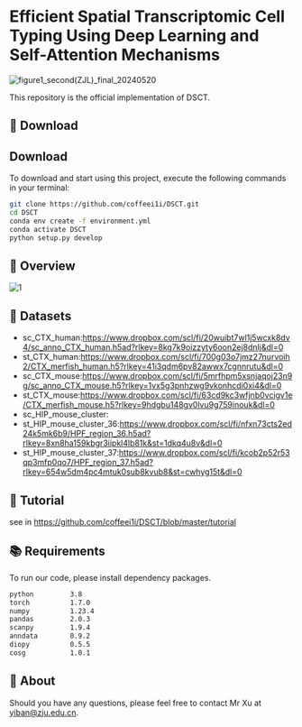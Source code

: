 # Efficient Spatial Transcriptomic Cell Typing Using Deep Learning and Self-Attention Mechanisms
![figure1_second(ZJL)_final_20240520](https://github.com/coffeei1i/DSCT/assets/97372807/f4bac695-1999-47c3-a8d8-6a6a3ca60f1d)


This repository is the official implementation of DSCT.
## 🚨 Download

## Download
To download and start using this project, execute the following commands in your terminal:


```bash
git clone https://github.com/coffeei1i/DSCT.git
cd DSCT
conda env create -f environment.yml
conda activate DSCT
python setup.py develop
```


## 🚀 Overview
![1](https://github.com/user-attachments/assets/50253a95-5366-4bfa-9a71-14bd8bd7c301)



## 🔔 Datasets

- sc_CTX_human:https://www.dropbox.com/scl/fi/20wuibt7wl1j5wcxk8dv4/sc_anno_CTX_human.h5ad?rlkey=8kg7k9oizzyty6oon2ej8dnlj&dl=0
- st_CTX_human:https://www.dropbox.com/scl/fi/700g03o7jmz27nurvoih2/CTX_merfish_human.h5?rlkey=41i3qdm6pv82awwx7cgnnrutu&dl=0
- sc_CTX_mouse:https://www.dropbox.com/scl/fi/5mrfhpm5xsnjaqoj23n9g/sc_anno_CTX_mouse.h5?rlkey=1vx5g3pnhzwg9vkonhcdi0xi4&dl=0
- st_CTX_mouse:https://www.dropbox.com/scl/fi/63cd9kc3wfjnb0vcigv1e/CTX_merfish_mouse.h5?rlkey=9hdgbu148gv0lvu9g759inouk&dl=0
- sc_HIP_mouse_cluster:
- st_HIP_mouse_cluster_36:https://www.dropbox.com/scl/fi/nfxn73cts2ed24k5mk6b9/HPF_region_36.h5ad?rlkey=8xn8ha159kbgr3iipkl4lb81k&st=1dkq4u8v&dl=0
- st_HIP_mouse_cluster_37:https://www.dropbox.com/scl/fi/kcob2p52r53qp3mfp0qo7/HPF_region_37.h5ad?rlkey=654w5dm4pc4mtuk0sub8kvub8&st=cwhyg15t&dl=0
## 🤖 Tutorial

see in https://github.com/coffeei1i/DSCT/blob/master/tutorial



## 📚 Requirements
To run our code, please install dependency packages.
```bash
python         3.8
torch          1.7.0
numpy          1.23.4
pandas         2.0.3
scanpy         1.9.4
anndata        0.9.2
diopy          0.5.5
cosg           1.0.1
```


## 🤝 About

Should you have any questions, please feel free to contact Mr Xu at yiban@zju.edu.cn.


